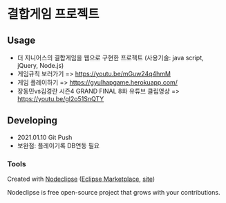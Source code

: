 

# 결합게임 프로젝트



## Usage 
- 더 지니어스의 결합게임을 웹으로 구현한 프로젝트 (사용기술: java script, jQuery, Node.js)
- 게임규칙 보러가기 => https://youtu.be/mGuw24q4hmM
- 게임 플레이하기 => https://gyulhapgame.herokuapp.com/
- 장동민vs김경란 시즌4 GRAND FINAL 8화 유튜브 클립영상 => https://youtu.be/gl2o51SnQTY



## Developing
- 2021.01.10 Git Push
- 보완점: 플레이기록 DB연동 필요


### Tools

Created with [Nodeclipse](https://github.com/Nodeclipse/nodeclipse-1)
 ([Eclipse Marketplace](http://marketplace.eclipse.org/content/nodeclipse), [site](http://www.nodeclipse.org))   

Nodeclipse is free open-source project that grows with your contributions.
